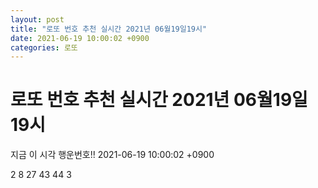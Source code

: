 ```yaml
---
layout: post
title: "로또 번호 추천 실시간 2021년 06월19일19시"
date: 2021-06-19 10:00:02 +0900
categories: 로또
---
```


# 로또 번호 추천 실시간 2021년 06월19일19시

지금 이 시각 행운번호!! 2021-06-19 10:00:02 +0900

 2  8  27  43  44  3 

